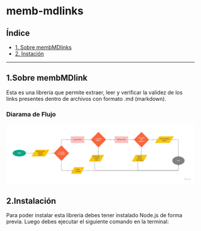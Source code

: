 # memb-mdlinks

## Índice

- [1. Sobre membMDlinks](#1-Sobre-memb-mdlinks)
- [2. Instación](#2-instalacion)

---

## 1.Sobre membMDlink

Esta es una librería que permite extraer, leer y verificar la validez de los links presentes dentro de archivos con formato .md (markdown).

### Diarama de Flujo

![diagrama](./imagenes/diarama-de-flujo.jpg)

## 2.Instalación

Para poder instalar esta librería debes tener instalado Node.js de forma previa. Luego debes ejecutar el siguiente comando en la terminal:
